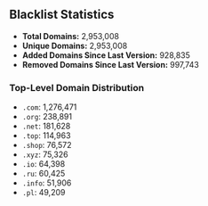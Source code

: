 ## Blacklist Statistics

- **Total Domains:** 2,953,008
- **Unique Domains:** 2,953,008
- **Added Domains Since Last Version:** 928,835
- **Removed Domains Since Last Version:** 997,743

### Top-Level Domain Distribution

-  `.com`: 1,276,471
-  `.org`: 238,891
-  `.net`: 181,628
-  `.top`: 114,963
-  `.shop`: 76,572
-  `.xyz`: 75,326
-  `.io`: 64,398
-  `.ru`: 60,425
-  `.info`: 51,906
-  `.pl`: 49,209
